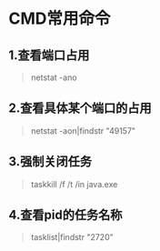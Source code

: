 # CMD常用命令



## 1.查看端口占用

>netstat -ano

## 2.查看具体某个端口的占用

> netstat -aon|findstr "49157"

## 3.强制关闭任务

> taskkill /f /t /in java.exe

## 4.查看pid的任务名称

> tasklist|findstr "2720"



